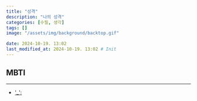 ```yaml
---
title: "성격"
description: "나의 성격"
categories: [수필, 생각]
tags: []
image: "/assets/img/background/backtop.gif"

date: 2024-10-19. 13:02
last_modified_at: 2024-10-19. 13:02 # Init
---
```


## MBTI

---

- ['_':](https://www.16personalities.com/ko/결과/infp-t/m/lmgev5gc8)
